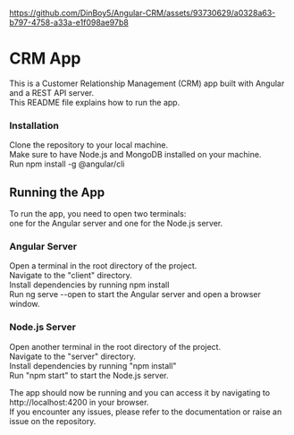 https://github.com/DinBoy5/Angular-CRM/assets/93730629/a0328a63-b797-4758-a33a-e1f098ae97b8

# CRM App
This is a Customer Relationship Management (CRM) app built with Angular and a REST API server.<br>
This README file explains how to run the app.

 ### Installation<br>
Clone the repository to your local machine.<br>
Make sure to have Node.js and MongoDB installed on your machine.<br>
Run npm install -g @angular/cli 

## Running the App<br>
To run the app, you need to open two terminals:<br>
one for the Angular server and one for the Node.js server.

### Angular Server<br>
Open a terminal in the root directory of the project.<br>
Navigate to the "client" directory.<br>
Install dependencies by running npm install<br>
Run ng serve --open to start the Angular server and open a browser window.

### Node.js Server<br>
Open another terminal in the root directory of the project.<br>
Navigate to the "server" directory.<br>
Install dependencies by running "npm install"<br>
Run "npm start" to start the Node.js server.<br>

The app should now be running and you can access it by navigating to http://localhost:4200 in your browser.<br>
If you encounter any issues, please refer to the documentation or raise an issue on the repository.
